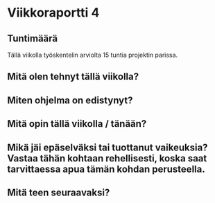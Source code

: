 # Viikkoraportti 4

## Tuntimäärä

Tällä viikolla työskentelin arviolta 15 tuntia projektin parissa.

## Mitä olen tehnyt tällä viikolla?


## Miten ohjelma on edistynyt?


## Mitä opin tällä viikolla / tänään?


## Mikä jäi epäselväksi tai tuottanut vaikeuksia? Vastaa tähän kohtaan rehellisesti, koska saat tarvittaessa apua tämän kohdan perusteella.



## Mitä teen seuraavaksi?

